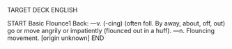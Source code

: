 TARGET DECK
ENGLISH

START
Basic
Flounce1
Back: —v. (-cing) (often foll. By away, about, off, out) go or move angrily or impatiently (flounced out in a huff). —n. Flouncing movement. [origin unknown]
END
